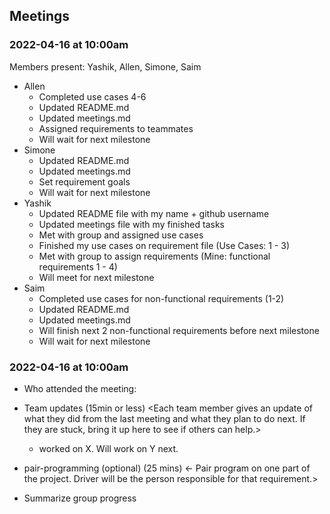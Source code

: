 ## Meetings


### 2022-04-16 at 10:00am
Members present: Yashik, Allen, Simone, Saim
- Allen
   - Completed use cases 4-6
   - Updated README.md
   - Updated meetings.md
   - Assigned requirements to teammates
   - Will wait for next milestone
- Simone
  - Updated README.md
  - Updated meetings.md
  - Set requirement goals
  - Will wait for next milestone
- Yashik
  - Updated README file with my name + github username
  - Updated meetings file with my finished tasks
  - Met with group and assigned use cases
  - Finished my use cases on requirement file (Use Cases: 1 - 3)
  - Met with group to assign requirements (Mine: functional requirements 1 - 4)
  - Will meet for next milestone
 - Saim
   - Completed use cases for non-functional requirements (1-2)
   - Updated README.md
   - Updated meetings.md
   - Will finish next 2 non-functional requirements before next milestone
   - Will wait for next milestone

### 2022-04-16 at 10:00am
- Who attended the meeting:
- Team updates (15min or less)
  <Each team member gives an update of what they did from the last meeting and what they plan to do next. If they are stuck, bring it up here to see if others can help.>
  - <name> worked on X. Will work on Y next. 

- pair-programming (optional) (25 mins)
  <- Pair program on one part of the project. Driver will be the person responsible for that requirement.>

- Summarize group progress
